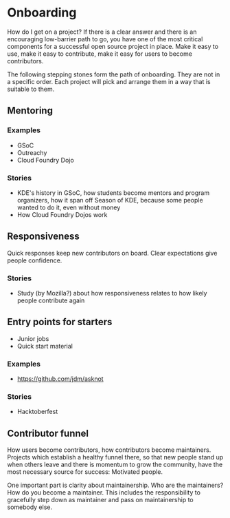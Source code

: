 # Onboarding

How do I get on a project? If there is a clear answer and there is an encouraging low-barrier path to go, you have one of the most critical components for a successful open source project in place. Make it easy to use, make it easy to contribute, make it easy for users to become contributors.

The following stepping stones form the path of onboarding. They are not in a specific order. Each project will pick and arrange them in a way that is suitable to them.


## Mentoring

### Examples

* GSoC
* Outreachy
* Cloud Foundry Dojo

### Stories

* KDE's history in GSoC, how students become mentors and program organizers, how it span off Season of KDE, because some people wanted to do it, even without money
* How Cloud Foundry Dojos work

## Responsiveness

Quick responses keep new contributors on board. Clear expectations give people confidence.

### Stories

* Study (by Mozilla?) about how responsiveness relates to how likely people contribute again


## Entry points for starters

* Junior jobs
* Quick start material

### Examples

* https://github.com/jdm/asknot

### Stories

* Hacktoberfest


## Contributor funnel

How users become contributors, how contributors become maintainers. Projects which establish a healthy funnel there, so that new people stand up when others leave and there is momentum to grow the community, have the most necessary source for success: Motivated people.

One important part is clarity about maintainership. Who are the maintainers? How do you become a maintainer. This includes the responsibility to gracefully step down as maintainer and pass on maintainership to somebody else.
